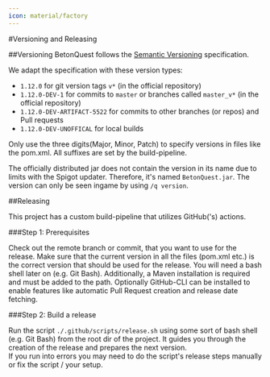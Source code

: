 ```yaml
---
icon: material/factory
---
```

#Versioning and Releasing

##Versioning
BetonQuest follows the [Semantic Versioning](https://semver.org/) specification.

We adapt the specification with these version types:

* `1.12.0` for git version tags `v*` (in the official repository)
* `1.12.0-DEV-1` for commits to `master` or branches called `master_v*` (in the official repository)
* `1.12.0-DEV-ARTIFACT-5522` for commits to other branches (or repos) and Pull requests
* `1.12.0-DEV-UNOFFICAL` for local builds

Only use the three digits(Major, Minor, Patch) to specify versions in files like the pom.xml. All suffixes are set
by the build-pipeline.

The officially distributed jar does not contain the version in its name due to limits with the Spigot updater.
Therefore, it's named `BetonQuest.jar`. The version can only be seen ingame by using `/q version`.

##Releasing

This project has a custom build-pipeline that utilizes GitHub('s) actions.

###Step 1: Prerequisites

Check out the remote branch or commit, that you want to use for the release.
Make sure that the current version in all the files (pom.xml etc.) is the correct version that should be used for the
release. You will need a bash shell later on (e.g. Git Bash). Additionally, a Maven installation is required and must
be added to the path. Optionally GitHub-CLI can be installed to enable features like automatic Pull Request
creation and release date fetching.

###Step 2: Build a release

Run the script `./.github/scripts/release.sh` using some sort of bash shell (e.g. Git Bash) from the root dir of the
project. It guides you through the creation of the release and prepares the next version.  
If you run into errors you may need to do the script's release steps manually or fix the script / your setup. 
